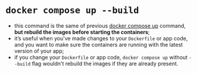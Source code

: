 # `docker compose up --build`

- this command is the same of previous [docker compose up](../compose-up/compose_up.md) command, **but rebuild the images before starting the containers**;
- it’s useful when you’ve made changes to your `Dockerfile` or app code, and you want to make sure the containers are running with the latest version of your app;
- if you change your `Dockerfile` or app code, `docker compose up` without `--build` flag wouldn't rebuild the images if they are already present.
